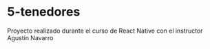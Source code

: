 # 5-tenedores

Proyecto realizado durante el curso de React Native con el instructor Agustín Navarro
